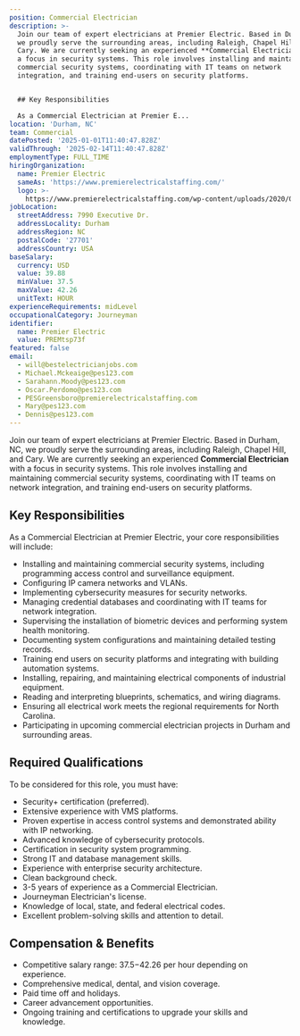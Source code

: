 ```yaml
---
position: Commercial Electrician
description: >-
  Join our team of expert electricians at Premier Electric. Based in Durham, NC,
  we proudly serve the surrounding areas, including Raleigh, Chapel Hill, and
  Cary. We are currently seeking an experienced **Commercial Electrician** with
  a focus in security systems. This role involves installing and maintaining
  commercial security systems, coordinating with IT teams on network
  integration, and training end-users on security platforms. 


  ## Key Responsibilities

  As a Commercial Electrician at Premier E...
location: 'Durham, NC'
team: Commercial
datePosted: '2025-01-01T11:40:47.828Z'
validThrough: '2025-02-14T11:40:47.828Z'
employmentType: FULL_TIME
hiringOrganization:
  name: Premier Electric
  sameAs: 'https://www.premierelectricalstaffing.com/'
  logo: >-
    https://www.premierelectricalstaffing.com/wp-content/uploads/2020/05/Premier-Electrical-Staffing-logo.png
jobLocation:
  streetAddress: 7990 Executive Dr.
  addressLocality: Durham
  addressRegion: NC
  postalCode: '27701'
  addressCountry: USA
baseSalary:
  currency: USD
  value: 39.88
  minValue: 37.5
  maxValue: 42.26
  unitText: HOUR
experienceRequirements: midLevel
occupationalCategory: Journeyman
identifier:
  name: Premier Electric
  value: PREMtsp73f
featured: false
email:
  - will@bestelectricianjobs.com
  - Michael.Mckeaige@pes123.com
  - Sarahann.Moody@pes123.com
  - Oscar.Perdomo@pes123.com
  - PESGreensboro@premierelectricalstaffing.com
  - Mary@pes123.com
  - Dennis@pes123.com
---
```




Join our team of expert electricians at Premier Electric. Based in Durham, NC, we proudly serve the surrounding areas, including Raleigh, Chapel Hill, and Cary. We are currently seeking an experienced **Commercial Electrician** with a focus in security systems. This role involves installing and maintaining commercial security systems, coordinating with IT teams on network integration, and training end-users on security platforms. 

## Key Responsibilities
As a Commercial Electrician at Premier Electric, your core responsibilities will include:
- Installing and maintaining commercial security systems, including programming access control and surveillance equipment.
- Configuring IP camera networks and VLANs.
- Implementing cybersecurity measures for security networks.
- Managing credential databases and coordinating with IT teams for network integration.
- Supervising the installation of biometric devices and performing system health monitoring.
- Documenting system configurations and maintaining detailed testing records.
- Training end users on security platforms and integrating with building automation systems.
- Installing, repairing, and maintaining electrical components of industrial equipment.
- Reading and interpreting blueprints, schematics, and wiring diagrams.
- Ensuring all electrical work meets the regional requirements for North Carolina.
- Participating in upcoming commercial electrician projects in Durham and surrounding areas.

## Required Qualifications
To be considered for this role, you must have:
- Security+ certification (preferred).
- Extensive experience with VMS platforms.
- Proven expertise in access control systems and demonstrated ability with IP networking.
- Advanced knowledge of cybersecurity protocols.
- Certification in security system programming.
- Strong IT and database management skills.
- Experience with enterprise security architecture.
- Clean background check.
- 3-5 years of experience as a Commercial Electrician.
- Journeyman Electrician's license.
- Knowledge of local, state, and federal electrical codes.
- Excellent problem-solving skills and attention to detail.

## Compensation & Benefits
- Competitive salary range: $37.5-$42.26 per hour depending on experience.
- Comprehensive medical, dental, and vision coverage.
- Paid time off and holidays.
- Career advancement opportunities.
- Ongoing training and certifications to upgrade your skills and knowledge.
